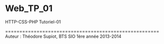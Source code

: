 Web_TP_01
======================================================

HTTP-CSS-PHP Tutoriel-01

======================================================
Auteur : Théodore Supiot, BTS SIO 1ère année 2013-2014

